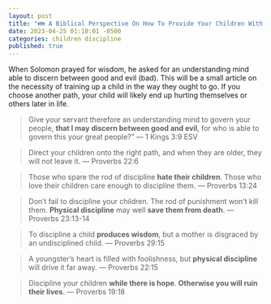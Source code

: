 ```yaml
---
layout: post
title: "👪 A Biblical Perspective On How To Provide Your Children With Life Saving Wisdom"
date: 2023-04-25 01:10:01 -0500
categories: children discipline
published: true
---
```


<!-- <span style="font-style:italic;font-size:2em;">Hello</span> -->

When Solomon prayed for wisdom, he asked for an understanding mind able to discern between good and evil (bad). This will be a small article on the necessity of training up a child in the way they ought to go. If you choose another path, your child will likely end up hurting themselves or others later in life.

> Give your servant therefore an understanding mind to govern your people, **that I may discern between good and evil**, for who is able to govern this your great people?” &mdash; 1 Kings 3:9 ESV

> Direct your children onto the right path, and when they are older, they will not leave it. &mdash; Proverbs 22:6

> Those who spare the rod of discipline **hate their children**. Those who love their children care enough to discipline them. &mdash; Proverbs 13:24

> Don’t fail to discipline your children. The rod of punishment won’t kill them. **Physical discipline** may well **save them from death**. &mdash; Proverbs 23:13-14

> To discipline a child **produces wisdom**, but a mother is disgraced by an undisciplined child. &mdash; Proverbs 29:15

> A youngster’s heart is filled with foolishness, but **physical discipline** will drive it far away. &mdash; Proverbs 22:15

> Discipline your children **while there is hope**. **Otherwise you will ruin their lives.** &mdash; Proverbs 19:18



<script>
    var refTagger = {
        settings: {
            bibleVersion: 'NLT'
        }
    }; 

    (function(d, t) {
        var n=d.querySelector('[nonce]');
        refTagger.settings.nonce = n && (n.nonce||n.getAttribute('nonce'));
        var g = d.createElement(t), s = d.getElementsByTagName(t)[0];
        g.src = 'https://api.reftagger.com/v2/RefTagger.js';
        g.nonce = refTagger.settings.nonce;
        s.parentNode.insertBefore(g, s);
    }(document, 'script'));
</script>